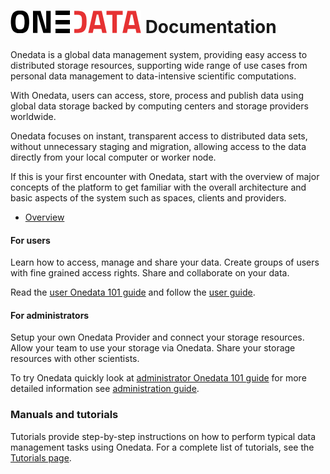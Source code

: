 # ![Onedata](doc/img/heading.png) Documentation
Onedata is a global data management system, providing easy access to distributed storage resources, supporting wide range of use cases from personal data management to data-intensive scientific computations.

With Onedata, users can access, store, process and publish data using global data storage backed by computing centers and storage providers worldwide.

Onedata focuses on instant, transparent access to distributed data sets, without unnecessary staging and migration, allowing access to the data directly from your local computer or worker node.

If this is your first encounter with Onedata, start with the overview of major concepts of the platform to get familiar with the overall architecture and basic aspects of the system such as spaces, clients and providers.

- [Overview](doc/getting_started/what_is_onedata.md)

#### For users
Learn how to access, manage and share your data. Create groups of users with fine grained access rights. Share and collaborate on your data.

Read the [user Onedata 101 guide](doc/getting_started/user_onedata_101.md) and follow the [user guide](doc/user_guide.md).


#### For administrators

Setup your own Onedata Provider and connect your storage resources. Allow your team to use your storage via Onedata. Share your storage resources with other scientists.

To try Onedata quickly look at [administrator Onedata 101 guide](doc/getting_started/admin_onedata_101.md) for more detailed information see [administration guide](doc/admin_guide.md).

### Manuals and tutorials

Tutorials provide step-by-step instructions on how to perform typical data management tasks using Onedata. For a complete list of tutorials, see the [Tutorials page](doc/tutorials.md).

<!--Solutions section provides description of technology behind Onedata, with references to published scientific articles with more in depth description and evaluation. To learn more how Onedata works, check out the Solutions page.

Use the left-hand navigation or the list of links below to access the various sets of documentation that cover Onedata features in detail:

{% if book.todo %} - [HPC data transfer between providers](doc/solutions/rtransfer.md)
- TODO: [Accessing the data](){% endif %}
- [Sharing](doc/file_management.md) and [Collaboration](doc/space_collaboration.md)
- [Group management](doc/group_management.md) and [Access Control](doc/file_management.md) {% if book.todo %}
- TODO: [Uids and Gids Management]()
- TODO: [Authentication and authorization](doc/solutions/authentication.md){% endif %}-->
